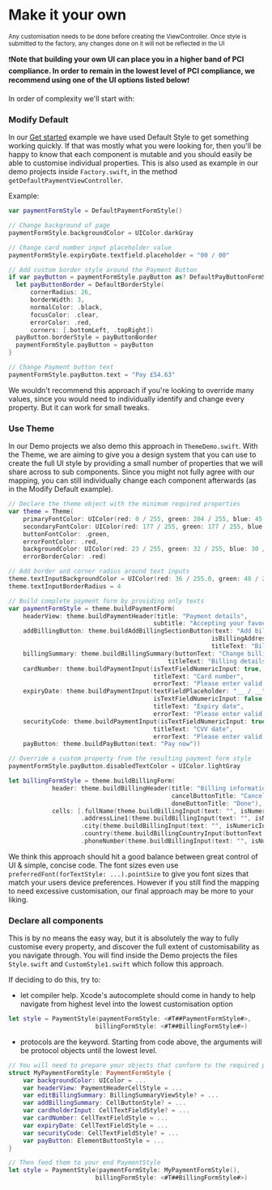 # Make it your own
<sub> Any customisation needs to be done before creating the ViewController. Once style is submitted to the factory, any changes done on it will not be reflected in the UI </sub>

:exclamation:**Note that building your own UI can place you in a higher band of PCI compliance. In order to remain in the lowest level of PCI compliance, we recommend using one of the UI options listed below**:exclamation:
 
In order of complexity we'll start with:


### Modify Default
In our [Get started](https://github.com/checkout/frames-ios/blob/main/.github/partial-readmes/GetStarted.md) example we have used Default Style to get something working quickly. If that was mostly what you were looking for, then you'll be happy to know that each component is mutable and you should easily be able to customise individual properties. This is also used as example in our demo projects inside `Factory.swift`, in the method `getDefaultPaymentViewController`.

Example:
```swift
var paymentFormStyle = DefaultPaymentFormStyle()

// Change background of page
paymentFormStyle.backgroundColor = UIColor.darkGray

// Change card number input placeholder value
paymentFormStyle.expiryDate.textfield.placeholder = "00 / 00"

// Add custom border style around the Payment Button
if var payButton = paymentFormStyle.payButton as? DefaultPayButtonFormStyle {
  let payButtonBorder = DefaultBorderStyle(
      cornerRadius: 26,
      borderWidth: 3,
      normalColor: .black,
      focusColor: .clear,
      errorColor: .red,
      corners: [.bottomLeft, .topRight])
  payButton.borderStyle = payButtonBorder
  paymentFormStyle.payButton = payButton
}

// Change Payment button text
paymentFormStyle.payButton.text = "Pay £54.63"
```
We wouldn't recommend this approach if you're looking to override many values, since you would need to individually identify and change every property. But it can work for small tweaks.


### Use Theme
In our Demo projects we also demo this approach in `ThemeDemo.swift`. With the Theme, we are aiming to give you a design system that you can use to create the full UI style by providing a small number of properties that we will share across to sub components. Since you might not fully agree with our mapping, you can still individually change each component afterwards (as in the Modify Default example).

```swift
// Declare the theme object with the minimum required properties
var theme = Theme(
    primaryFontColor: UIColor(red: 0 / 255, green: 204 / 255, blue: 45 / 255, alpha: 1),
    secondaryFontColor: UIColor(red: 177 / 255, green: 177 / 255, blue: 177 / 255, alpha: 1),
    buttonFontColor: .green,
    errorFontColor: .red,
    backgroundColor: UIColor(red: 23 / 255, green: 32 / 255, blue: 30 / 255, alpha: 1),
    errorBorderColor: .red)

// Add border and corner radius around text inputs
theme.textInputBackgroundColor = UIColor(red: 36 / 255.0, green: 48 / 255.0, blue: 45 / 255.0, alpha: 1.0)
theme.textInputBorderRadius = 4

// Build complete payment form by providing only texts
var paymentFormStyle = theme.buildPaymentForm(
    headerView: theme.buildPaymentHeader(title: "Payment details",
                                        subtitle: "Accepting your favourite payment methods"),
    addBillingButton: theme.buildAddBillingSectionButton(text: "Add billing details",
                                                        isBillingAddressMandatory: false,
                                                        titleText: "Billing details"),
    billingSummary: theme.buildBillingSummary(buttonText: "Change billing details",
                                            titleText: "Billing details"),
    cardNumber: theme.buildPaymentInput(isTextFieldNumericInput: true,
                                        titleText: "Card number",
                                        errorText: "Please enter valid card number"),
    expiryDate: theme.buildPaymentInput(textFieldPlaceholder: "__ / __",
                                        isTextFieldNumericInput: false,
                                        titleText: "Expiry date",
                                        errorText: "Please enter valid expiry date"),
    securityCode: theme.buildPaymentInput(isTextFieldNumericInput: true,
                                        titleText: "CVV date",
                                        errorText: "Please enter valid security code"),
    payButton: theme.buildPayButton(text: "Pay now"))

// Override a custom property from the resulting payment form style
paymentFormStyle.payButton.disabledTextColor = UIColor.lightGray

let billingFormStyle = theme.buildBillingForm(
            header: theme.buildBillingHeader(title: "Billing information",
                                             cancelButtonTitle: "Cancel",
                                             doneButtonTitle: "Done"),
            cells: [.fullName(theme.buildBillingInput(text: "", isNumericInput: false, isMandatory: false, title: "Your name")),
                    .addressLine1(theme.buildBillingInput(text: "", isNumericInput: false, isMandatory: true, title: "Address")),
                    .city(theme.buildBillingInput(text: "", isNumericInput: false, isMandatory: true, title: "City")),
                    .country(theme.buildBillingCountryInput(buttonText: "Select your country", title: "Country")),
                    .phoneNumber(theme.buildBillingInput(text: "", isNumericInput: true, isMandatory: true, title: "Phone number"))])
```

We think this approach should hit a good balance between great control of UI & simple, concise code. The font sizes even use `preferredFont(forTextStyle: ...).pointSize` to give you font sizes that match your users device preferences. However if you still find the mapping to need excessive customisation, our final approach may be more to your liking.


### Declare all components

This is by no means the easy way, but it is absolutely the way to fully customise every property, and discover the full extent of customisability as you navigate through. You will find inside the Demo projects the files `Style.swift` and `CustomStyle1.swift` which follow this approach.

If deciding to do this, try to:

- let compiler help. Xcode's autocomplete should come in handy to help navigate from highest level into the lowest customisation option
```swift
let style = PaymentStyle(paymentFormStyle: <#T##PaymentFormStyle#>,
                        billingFormStyle: <#T##BillingFormStyle#>)
```

- protocols are the keyword. Starting from code above, the arguments will be protocol objects until the lowest level. 
```swift
// You will need to prepare your objects that conform to the required protocols
struct MyPaymentFormStyle: PaymentFormStyle {
    var backgroundColor: UIColor = ...
    var headerView: PaymentHeaderCellStyle = ...
    var editBillingSummary: BillingSummaryViewStyle? = ...
    var addBillingSummary: CellButtonStyle? = ...
    var cardholderInput: CellTextFieldStyle? = ...
    var cardNumber: CellTextFieldStyle = ...
    var expiryDate: CellTextFieldStyle = ...
    var securityCode: CellTextFieldStyle? = ...
    var payButton: ElementButtonStyle = ...
}

// Then feed them to your end PaymentStyle
let style = PaymentStyle(paymentFormStyle: MyPaymentFormStyle(),
                        billingFormStyle: <#T##BillingFormStyle#>)
```
